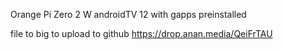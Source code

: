 Orange Pi Zero 2 W androidTV 12 with gapps preinstalled

file to big to upload to github 
https://drop.anan.media/QeiFrTAU
